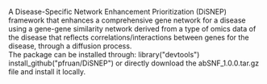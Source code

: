 A Disease-Specific Network Enhancement Prioritization (DiSNEP) framework that enhances a comprehensive gene network for a disease using a gene-gene similarity network derived from a type of omics data of the disease that reflects correlations/interactions between genes for the disease, through a diffusion process.  
The package can be installed through:
library("devtools")
install_github("pfruan/DiSNEP")
or
directly download the abSNF_1.0.0.tar.gz file and install it locally.
